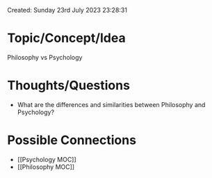 ---
---

Created: Sunday 23rd July 2023 23:28:31

# Topic/Concept/Idea

 Philosophy vs Psychology

# Thoughts/Questions

- What are the differences and similarities between Philosophy and Psychology?

# Possible Connections

- [[Psychology MOC]]
- [[Philosophy MOC]]

